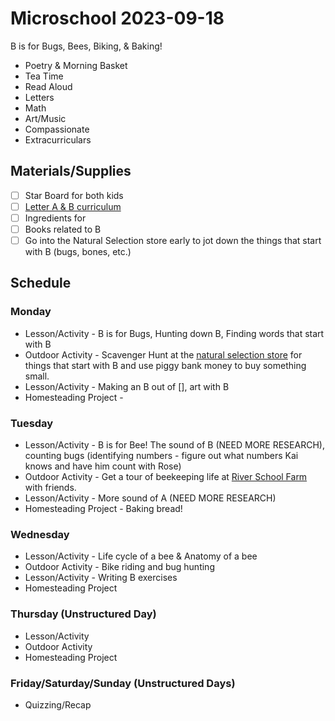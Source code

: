 # Microschool 2023-09-18

B is for Bugs, Bees, Biking, & Baking!

* Poetry & Morning Basket
* Tea Time
* Read Aloud
* Letters
* Math
* Art/Music
* Compassionate
* Extracurriculars



## Materials/Supplies

- [ ] Star Board for both kids
- [ ] [Letter A & B curriculum](https://www.stephaniehathawaydesigns.com/shop-1/apple-unit-study-bundle)
- [ ] Ingredients for 
- [ ] Books related to B
- [ ] Go into the Natural Selection store early to jot down the things that start with B (bugs, bones, etc.)

## Schedule

### Monday

* Lesson/Activity - B is for Bugs, Hunting down B, Finding words that start with B
* Outdoor Activity - Scavenger Hunt at the [natural selection store](https://www.naturalselectionstore.com/) for things that start with B and use piggy bank money to buy something small.
* Lesson/Activity - Making an B out of [], art with B
* Homesteading Project - 

### Tuesday

* Lesson/Activity - B is for Bee! The sound of B (NEED MORE RESEARCH), counting bugs (identifying numbers - figure out what numbers Kai knows and have him count with Rose)
* Outdoor Activity - Get a tour of beekeeping life at [River School Farm](https://www.riverschoolfarm.org/farm-tours/) with friends.
* Lesson/Activity - More sound of A (NEED MORE RESEARCH)
* Homesteading Project - Baking bread!

### Wednesday

* Lesson/Activity - Life cycle of a bee & Anatomy of a bee
* Outdoor Activity - Bike riding and bug hunting
* Lesson/Activity - Writing B exercises
* Homesteading Project

### Thursday (Unstructured Day)

* Lesson/Activity
* Outdoor Activity
* Homesteading Project

### Friday/Saturday/Sunday (Unstructured Days)

* Quizzing/Recap

  
